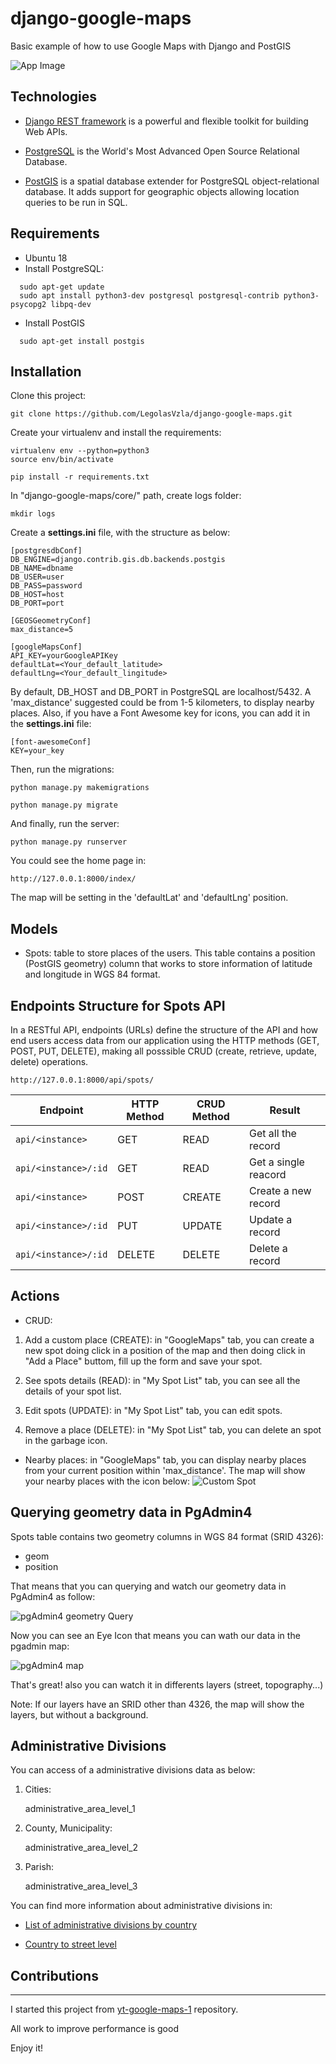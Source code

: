 # django-google-maps
Basic example of how to use Google Maps with Django and PostGIS 

![](https://raw.githubusercontent.com/LegolasVzla/django-google-maps/master/core/frontend/static/media/app_image.jpeg "App Image")

## Technologies
- [Django REST framework](https://www.django-rest-framework.org/) is a powerful and flexible toolkit for building Web APIs.

- [PostgreSQL](https://www.postgresql.org/) is the World's Most Advanced Open Source Relational Database.

- [PostGIS](http://postgis.net/) is a spatial database extender for PostgreSQL object-relational database. It adds support for geographic objects allowing location queries to be run in SQL.

## Requirements
- Ubuntu 18
- Install PostgreSQL:
```
  sudo apt-get update
  sudo apt install python3-dev postgresql postgresql-contrib python3-psycopg2 libpq-dev
```
- Install PostGIS
```
  sudo apt-get install postgis
```

## Installation

Clone this project:

	git clone https://github.com/LegolasVzla/django-google-maps.git

Create your virtualenv and install the requirements:

	virtualenv env --python=python3
	source env/bin/activate

	pip install -r requirements.txt

In "django-google-maps/core/" path, create logs folder:

	mkdir logs

Create a **settings.ini** file, with the structure as below:

	[postgresdbConf]
	DB_ENGINE=django.contrib.gis.db.backends.postgis
	DB_NAME=dbname
	DB_USER=user
	DB_PASS=password
	DB_HOST=host
	DB_PORT=port

	[GEOSGeometryConf]
	max_distance=5

	[googleMapsConf]
 	API_KEY=yourGoogleAPIKey
	defaultLat=<Your_default_latitude>
 	defaultLng=<Your_default_lingitude>

By default, DB_HOST and DB_PORT in PostgreSQL are localhost/5432. A 'max_distance' suggested could be from 1-5 kilometers, to display nearby places. Also, if you have a Font Awesome key for icons, you can add it in the **settings.ini** file:

	[font-awesomeConf]
	KEY=your_key

Then, run the migrations:

	python manage.py makemigrations

	python manage.py migrate

And finally, run the server:

	python manage.py runserver

You could see the home page in:

	http://127.0.0.1:8000/index/

The map will be setting in the 'defaultLat' and 'defaultLng' position.

## Models

- Spots: table to store places of the users. This table contains a position (PostGIS geometry) column that works to store information of latitude and longitude in WGS 84 format.

## Endpoints Structure for Spots API
In a RESTful API, endpoints (URLs) define the structure of the API and how end users access data from our application using the HTTP methods (GET, POST, PUT, DELETE), making all posssible CRUD (create, retrieve, update, delete) operations.
	
	http://127.0.0.1:8000/api/spots/

Endpoint |HTTP Method | CRUD Method | Result
-- | -- |-- |--
`api/<instance>` | GET | READ | Get all the <instance> record
`api/<instance>/:id` | GET | READ | Get a single <instance> reacord
`api/<instance>`| POST | CREATE | Create a new <instance> record
`api/<instance>/:id` | PUT | UPDATE | Update a <instance> record
`api/<instance>/:id` | DELETE | DELETE | Delete a <instance> record

## Actions

- CRUD:

1. Add a custom place (CREATE): in "GoogleMaps" tab, you can create a new spot doing click in a position of the map and then doing click in "Add a Place" buttom, fill up the form and save your spot.

2. See spots details (READ): in "My Spot List" tab, you can see all the details of your spot list. 

3. Edit spots (UPDATE): in "My Spot List" tab, you can edit spots.

4. Remove a place (DELETE): in "My Spot List" tab, you can delete an spot in the garbage icon.

- Nearby places: in "GoogleMaps" tab, you can display nearby places from your current position within 'max_distance'. The map will show your nearby places with the icon below:
![](https://raw.githubusercontent.com/LegolasVzla/django-google-maps/master/core/frontend/static/media/place_icon.png "Custom Spot")

## Querying geometry data in PgAdmin4

Spots table contains two geometry columns in WGS 84 format (SRID 4326):

- geom
- position

That means that you can querying and watch our geometry data in PgAdmin4 as follow:

![](https://raw.githubusercontent.com/LegolasVzla/django-google-maps/master/core/frontend/static/media/pgadmin_image1.jpeg "pgAdmin4 geometry Query")

Now you can see an Eye Icon that means you can wath our data in the pgadmin map:

![](https://raw.githubusercontent.com/LegolasVzla/django-google-maps/master/core/frontend/static/media/pgadmin_image1.jpeg "pgAdmin4 map")

That's great! also you can watch it in differents layers (street, topography...) 

Note: If our layers have an SRID other than 4326, the map will show the layers, but without a background.


## Administrative Divisions

You can access of a administrative divisions data as below:

1. Cities:

	administrative_area_level_1 

2. County, Municipality:

	administrative_area_level_2

3. Parish:

	administrative_area_level_3

You can find more information about administrative divisions in:

- [List of administrative divisions by country](https://en.wikipedia.org/wiki/List_of_administrative_divisions_by_country)

- [Country to street level](https://wiki.openstreetmap.org/wiki/Nominatim/Development_overview#Country_to_street_level)

## Contributions
------------------------

I started this project from [yt-google-maps-1](https://github.com/Klerith/yt-google-maps-1) repository.

All work to improve performance is good

Enjoy it!
